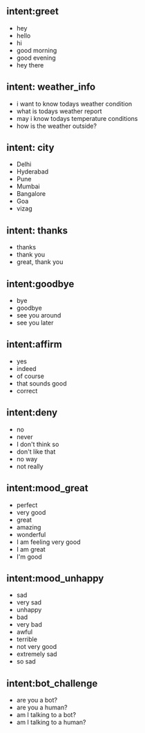## intent:greet
- hey
- hello
- hi
- good morning
- good evening
- hey there

## intent: weather_info
- i want to know todays weather condition
- what is todays weather report
- may i know todays temperature conditions
- how is the weather outside?

## intent: city
- Delhi
- Hyderabad
- Pune
- Mumbai
- Bangalore
- Goa
- vizag

## intent: thanks
- thanks
- thank you
- great, thank you

## intent:goodbye
- bye
- goodbye
- see you around
- see you later

## intent:affirm
- yes
- indeed
- of course
- that sounds good
- correct

## intent:deny
- no
- never
- I don't think so
- don't like that
- no way
- not really

## intent:mood_great
- perfect
- very good
- great
- amazing
- wonderful
- I am feeling very good
- I am great
- I'm good

## intent:mood_unhappy
- sad
- very sad
- unhappy
- bad
- very bad
- awful
- terrible
- not very good
- extremely sad
- so sad

## intent:bot_challenge
- are you a bot?
- are you a human?
- am I talking to a bot?
- am I talking to a human?
